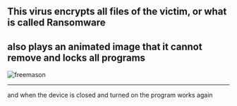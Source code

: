 This virus encrypts all files of the victim, or what is called Ransomware
--------------------------------------------
 also plays an animated image that it cannot remove and locks all programs
---------------------------------------
![freemason](https://github.com/876N/Do4Not/assets/133999409/f36a19bb-93a7-4b5b-a539-9318d792b1e6)

---------------------------------------
and when the device is closed and turned on the program works again
